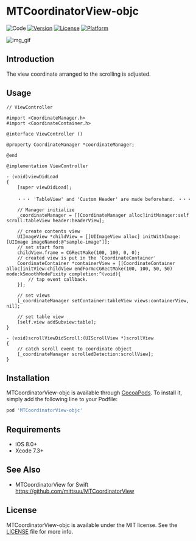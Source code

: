 # MTCoordinatorView-objc

![Code](https://img.shields.io/badge/code-obj--c-blue.svg)
[![Version](https://img.shields.io/cocoapods/v/MTCoordinatorView-objc.svg?style=flat)](http://cocoapods.org/pods/MTCoordinatorView-objc)
[![License](https://img.shields.io/cocoapods/l/MTCoordinatorView-objc.svg?style=flat)](http://cocoapods.org/pods/MTCoordinatorView-objc)
[![Platform](https://img.shields.io/cocoapods/p/MTCoordinatorView-objc.svg?style=flat)](http://cocoapods.org/pods/MTCoordinatorView-objc)

![img_gif](https://github.com/mittsuu/MTCoordinatorView-objc/blob/master/mtcoordinate.gif)


## Introduction

The view coordinate arranged to the scrolling is adjusted.

## Usage

```obj-c
// ViewController

#import <CoordinateManager.h>
#import <CoordinateContainer.h>

@interface ViewController ()

@property CoordinateManager *coordinateManager;

@end

@implementation ViewController

- (void)viewDidLoad
{
    [super viewDidLoad];

    ・・・ 'TableView' and 'Custom Header' are made beforehand. ・・・

    // Manager initialize
    _coordinateManager = [[CoordinateManager alloc]initManager:self scroll:tableView header:headerView];

    // create contents view
    UIImageView *childView = [[UIImageView alloc] initWithImage:[UIImage imageNamed:@"sample-image"]];
    // set start form
    childView.frame = CGRectMake(100, 100, 0, 0);
    // created view is put in the 'CoordinateContainer'
    CoordinateContainer *containerView = [[CoordinateContainer alloc]initView:childView endForm:CGRectMake(100, 100, 50, 50) mode:kSmoothModeFixity completion:^(void){
        // tap event callback.
    }];

    // set views
    [_coordinateManager setContainer:tableView views:containerView, nil];

    // set table view
    [self.view addSubview:table];
}

- (void)scrollViewDidScroll:(UIScrollView *)scrollView
{
    // catch scroll event to coordinate object
    [_coordinateManager scrolledDetection:scrollView];
}

```


## Installation

MTCoordinatorView-objc is available through [CocoaPods](http://cocoapods.org). To install
it, simply add the following line to your Podfile:

```ruby
pod 'MTCoordinatorView-objc'
```

## Requirements

 * iOS   8.0+
 * Xcode 7.3+ 


## See Also

* MTCoordinatorView for Swift  
https://github.com/mittsuu/MTCoordinatorView


## License

MTCoordinatorView-objc is available under the MIT license. See the [LICENSE](https://github.com/mittsuu/MTCoordinatorView-objc/blob/master/LICENSE) file for more info.
